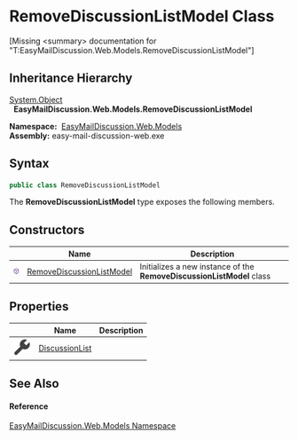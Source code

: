 RemoveDiscussionListModel Class
===============================

[Missing &lt;summary> documentation for "T:EasyMailDiscussion.Web.Models.RemoveDiscussionListModel"]



Inheritance Hierarchy
---------------------
[System.Object][1]  
  **EasyMailDiscussion.Web.Models.RemoveDiscussionListModel**  

  **Namespace:**  [EasyMailDiscussion.Web.Models][2]  
  **Assembly:** easy-mail-discussion-web.exe

Syntax
------

```csharp
public class RemoveDiscussionListModel
```

The **RemoveDiscussionListModel** type exposes the following members.


Constructors
------------

|                  | Name                           | Description                                                           |
| ---------------- | ------------------------------ | --------------------------------------------------------------------- |
| ![Public method] | [RemoveDiscussionListModel][3] | Initializes a new instance of the **RemoveDiscussionListModel** class |


Properties
----------

|                    | Name                | Description |
| ------------------ | ------------------- | ----------- |
| ![Public property] | [DiscussionList][4] |             |


See Also
--------

#### Reference
[EasyMailDiscussion.Web.Models Namespace][2]  

[1]: https://docs.microsoft.com/dotnet/api/system.object
[2]: ../README.md
[3]: _ctor.md
[4]: DiscussionList.md
[Public method]: ../../icons/pubmethod.svg "Public method"
[Public property]: ../../icons/pubproperty.svg "Public property"